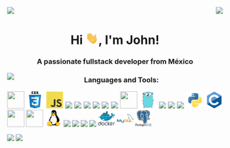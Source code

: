 <img align='right' style="margin-right: 0px;" src='https://camo.githubusercontent.com/3c553beb641d154ec09f3f1cce78f434eb72a9b2843dc45e5aa191cc6234b383/687474703a2f2f7374617469632e76656c76657463616368652e6f72672f70616765732f323031382f30362f31332f70617274792d676f706865722f64616e63696e672d676f706865722e676966' width='px;'>
<img src="https://gpvc.arturio.dev/LfJohnVo">  

<h1 align="center">Hi <img src="https://raw.githubusercontent.com/ABSphreak/ABSphreak/master/gifs/Hi.gif" width="30px">, I'm John!</h1>

<h3 align="center">A passionate fullstack developer from México</h3>
<a href="https://www.linkedin.com/in/johnvo95/" target="_blank"><img align="left" src="https://image.flaticon.com/icons/png/512/174/174857.png" width="30px;"></a>
<h3 align="center">Languages and Tools:</h3>

<p align="justify">
<img src="https://www.vectorlogo.zone/logos/w3_html5/w3_html5-icon.svg" width="40" height="40"/>
<img src="https://raw.githubusercontent.com/devicons/devicon/master/icons/css3/css3-original-wordmark.svg" width="40" height="40"/>
<img src="https://raw.githubusercontent.com/devicons/devicon/master/icons/javascript/javascript-original.svg" width="40" height="40"/>
<img src="https://www.vectorlogo.zone/logos/getbootstrap/getbootstrap-icon.svg" width="40px;">
<img src="https://iconape.com/wp-content/files/zg/371252/svg/371252.svg" width="65px">
<img src="https://www.vectorlogo.zone/logos/tailwindcss/tailwindcss-icon.svg" width="40px;">
<img src="https://raw.githubusercontent.com/webpack/media/master/logo/icon-square-big.png" width="40px;">
<img src="https://www.vectorlogo.zone/logos/jquery/jquery-vertical.svg" width="40px;">
<img src="https://www.markusantonwolf.com/media/pages/blog/alpine-js/1468511062-1596675049/alpinejs-logo.svg" width="40px;">
<img src="https://www.vectorlogo.zone/logos/flutterio/flutterio-icon.svg" width="40" height="40"/>
<img src="https://raw.githubusercontent.com/devicons/devicon/master/icons/go/go-original.svg" width="40" height="40"/>
<img src="https://www.vectorlogo.zone/logos/laravel/laravel-icon.svg" width="40px;">
<img src="https://laravel-livewire.com/img/twitter.png" width="40pxM">
<img src="https://www.vectorlogo.zone/logos/php/php-ar21.svg" width="80px;">
<img src="https://raw.githubusercontent.com/devicons/devicon/master/icons/python/python-original.svg" width="40" height="40"/>
<img src="https://raw.githubusercontent.com/devicons/devicon/master/icons/c/c-original.svg" width="40" height="40"/>
<img src="https://community.infoblox.com/t5/image/serverpage/image-id/2195iA290BF7E3BA6064D/image-size/large/is-moderation-mode/true?v=1.0&px=999" width="40" height="40"/>
<img src="https://www.vectorlogo.zone/logos/git-scm/git-scm-icon.svg" width="40" height="40"/>
<img src="https://raw.githubusercontent.com/devicons/devicon/master/icons/linux/linux-original.svg" alt="linux" width="40" height="40"/>
<img src="https://www.vectorlogo.zone/logos/ubuntu/ubuntu-icon.svg" width="40px;">
<img src="https://www.vectorlogo.zone/logos/debian/debian-icon.svg" width="40px;">
<img src="https://www.vectorlogo.zone/logos/centos/centos-icon.svg" width="40px;"> 
<img src="https://www.vectorlogo.zone/logos/travis-ci/travis-ci-icon.svg" width="40px;"
<img src="https://www.vectorlogo.zone/logos/gitlab/gitlab-icon.svg" width="40px;">
<img src="https://raw.githubusercontent.com/devicons/devicon/master/icons/docker/docker-original-wordmark.svg" width="40" height="40"/>
<img src="https://raw.githubusercontent.com/devicons/devicon/master/icons/mysql/mysql-original-wordmark.svg" width="40" height="40"/>
<img src="https://raw.githubusercontent.com/devicons/devicon/master/icons/postgresql/postgresql-original-wordmark.svg" width="40" height="40"/>
</p>
<p align="justify">
<img src="https://github-readme-stats.vercel.app/api?username=LfJohnVo&count_private=true&show_icons=true&theme=radical">
<img src="https://github-readme-stats.vercel.app/api/top-langs/?username=LfJohnVo&layout=compact&theme=tokyonight">
</p>
